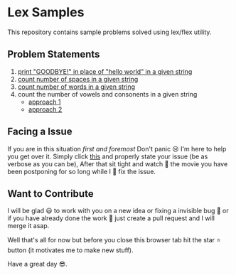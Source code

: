 # Lex Samples

This repository contains sample problems solved using lex/flex utility.

## Problem Statements

1. [print "GOODBYE!" in place of "hello world" in a given string](p1.lex)
2. [count number of spaces in a given string](p2.lex)
3. [count number of words in a given string](p3.lex)
4. count the number of vowels and consonents in a given string
	* [approach 1](p4_1.lex)
	* [approach 2](p4_2.lex)

## Facing a Issue

If you are in this situation _first and foremost_ Don't panic :cry: I'm here to help you get over it. Simply click [this](https://github.com/Hoosier-Daddy/lex-samples/issues) and properly state your issue (be as verbose as you can be), After that sit tight and watch :movie_camera: the movie you have been postponing for so long while I :construction_worker: fix the issue.

## Want to Contribute

I will be glad :smiley: to work with you on a new idea or fixing a invisible bug :bug: or if you have already done the work :hammer: just create a pull request and I will merge it asap.

Well that's all for now but before you close this browser tab hit the star :star: button (it motivates me to make new stuff).

Have a great day :sunglasses:.
